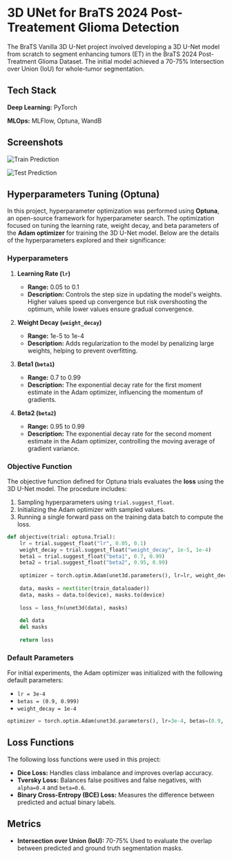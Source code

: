 # 3D UNet for BraTS 2024 Post-Treatement Glioma Detection

The BraTS Vanilla 3D U-Net project involved developing a 3D U-Net model from scratch to segment enhancing tumors (ET) in the BraTS 2024 Post-Treatment Glioma Dataset. The initial model achieved a 70-75% Intersection over Union (IoU) for whole-tumor segmentation.




## Tech Stack

**Deep Learning:** PyTorch

**MLOps:** MLFlow, Optuna, WandB




## Screenshots

![Train Prediction](https://cdn.discordapp.com/attachments/762386959389556760/1333285697574141952/image.png?ex=67985691&is=67970511&hm=eab2510cadeefa3456d1e8ef7ec882f11b65479b6922e55bdbeb4f24ee45cfb1&)

![Test Prediction](https://cdn.discordapp.com/attachments/762386959389556760/1333285989338054707/image.png?ex=679856d7&is=67970557&hm=0396153319fd9ba61a34e8001e33a449a278c10320cb7239330f93ec1b54e929&)




## Hyperparameters Tuning (Optuna)

In this project, hyperparameter optimization was performed using **Optuna**, an open-source framework for hyperparameter search. The optimization focused on tuning the learning rate, weight decay, and beta parameters of the **Adam optimizer** for training the 3D U-Net model. Below are the details of the hyperparameters explored and their significance:

### Hyperparameters
1. **Learning Rate (`lr`)**
   - **Range:** 0.05 to 0.1
   - **Description:** Controls the step size in updating the model's weights. Higher values speed up convergence but risk overshooting the optimum, while lower values ensure gradual convergence.

2. **Weight Decay (`weight_decay`)**
   - **Range:** 1e-5 to 1e-4
   - **Description:** Adds regularization to the model by penalizing large weights, helping to prevent overfitting.

3. **Beta1 (`beta1`)**
   - **Range:** 0.7 to 0.99
   - **Description:** The exponential decay rate for the first moment estimate in the Adam optimizer, influencing the momentum of gradients.

4. **Beta2 (`beta2`)**
   - **Range:** 0.95 to 0.99
   - **Description:** The exponential decay rate for the second moment estimate in the Adam optimizer, controlling the moving average of gradient variance.

### Objective Function
The objective function defined for Optuna trials evaluates the **loss** using the 3D U-Net model. The procedure includes:
1. Sampling hyperparameters using `trial.suggest_float`.
2. Initializing the Adam optimizer with sampled values.
3. Running a single forward pass on the training data batch to compute the loss.

```python
def objective(trial: optuna.Trial):
    lr = trial.suggest_float("lr", 0.05, 0.1)
    weight_decay = trial.suggest_float("weight_decay", 1e-5, 1e-4)
    beta1 = trial.suggest_float("beta1", 0.7, 0.99)
    beta2 = trial.suggest_float("beta2", 0.95, 0.99)
    
    optimizer = torch.optim.Adam(unet3d.parameters(), lr=lr, weight_decay=weight_decay, betas=(beta1, beta2))
    
    data, masks = next(iter(train_dataloader))
    data, masks = data.to(device), masks.to(device)
    
    loss = loss_fn(unet3d(data), masks)
    
    del data
    del masks
    
    return loss
```

### Default Parameters
For initial experiments, the Adam optimizer was initialized with the following default parameters:
- `lr = 3e-4`
- `betas = (0.9, 0.999)`
- `weight_decay = 1e-4`

```python
optimizer = torch.optim.Adam(unet3d.parameters(), lr=3e-4, betas=(0.9, 0.999), weight_decay=1e-4)
```

## Loss Functions

The following loss functions were used in this project:  
- **Dice Loss:** Handles class imbalance and improves overlap accuracy.  
- **Tversky Loss:** Balances false positives and false negatives, with `alpha=0.4` and `beta=0.6`.  
- **Binary Cross-Entropy (BCE) Loss:** Measures the difference between predicted and actual binary labels.


## Metrics

- **Intersection over Union (IoU):** 70-75% Used to evaluate the overlap between predicted and ground truth segmentation masks.








